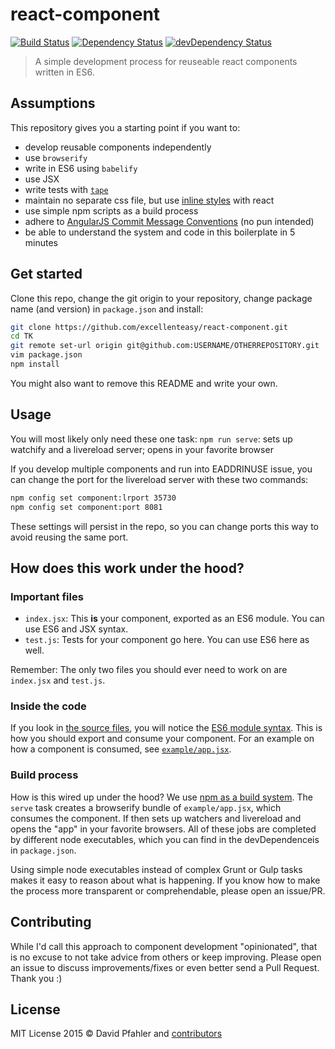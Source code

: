 # react-component
[![Build Status](https://travis-ci.org/excellenteasy/react-component.svg?branch=master)](https://travis-ci.org/excellenteasy/react-component)
[![Dependency Status](https://david-dm.org/excellenteasy/react-component.svg)](https://david-dm.org/excellenteasy/react-component)
[![devDependency Status](https://david-dm.org/excellenteasy/react-component/dev-status.svg)](https://david-dm.org/excellenteasy/react-component#info=devDependencies)

> A simple development process for reuseable react components written in ES6.

## Assumptions
This repository gives you a starting point if you want to:
* develop reusable components independently
* use `browserify`
* write in ES6 using `babelify`
* use JSX
* write tests with [`tape`](https://github.com/substack/tape)
* maintain no separate css file, but use [inline styles](http://facebook.github.io/react/tips/inline-styles.html) with react
* use simple npm scripts as a build process
* adhere to [AngularJS Commit Message Conventions](https://docs.google.com/document/d/1QrDFcIiPjSLDn3EL15IJygNPiHORgU1_OOAqWjiDU5Y/edit) (no pun intended)
* be able to understand the system and code in this boilerplate in 5 minutes

## Get started
Clone this repo, change the git origin to your repository, change package name (and version) in `package.json` and install:

```bash
git clone https://github.com/excellenteasy/react-component.git
cd TK
git remote set-url origin git@github.com:USERNAME/OTHERREPOSITORY.git
vim package.json
npm install
```

You might also want to remove this README and write your own.

## Usage
You will most likely only need these one task:
`npm run serve`: sets up watchify and a livereload server; opens in your favorite browser

If you develop multiple components and run into EADDRINUSE issue, you can change the port for the livereload server with these two commands:

```bash
npm config set component:lrport 35730
npm config set component:port 8081
```

These settings will persist in the repo, so you can change ports this way to avoid reusing the same port.

## How does this work under the hood?
### Important files
* `index.jsx`: This **is** your component, exported as an ES6 module. You can use ES6 and JSX syntax.
* `test.js`: Tests for your component go here. You can use ES6 here as well.

Remember: The only two files you should ever need to work on are `index.jsx` and `test.js`.

### Inside the code
If you look in [the source files](https://github.com/excellenteasy/react-component/blob/master/index.jsx), you will notice the [ES6 module syntax](http://www.2ality.com/2014/09/es6-modules-final.html). This is how you should export and consume your component. For an example on how a component is consumed, see [`example/app.jsx`](https://github.com/excellenteasy/react-component/blob/master/example/app.jsx).

### Build process
How is this wired up under the hood? We use [npm as a build system](http://substack.net/task_automation_with_npm_run). The `serve` task creates a browserify bundle of `example/app.jsx`, which consumes the component. If then sets up watchers and livereload and opens the "app" in your favorite browsers. All of these jobs are completed by different node executables, which you can find in the devDependenceis in `package.json`.

Using simple node executables instead of complex Grunt or Gulp tasks makes it easy to reason about what is happening. If you know how to make the process more transparent or comprehendable, please open an issue/PR.

## Contributing
While I'd call this approach to component development "opinionated", that is no excuse to not take advice from others or keep improving. Please open an issue to discuss improvements/fixes or even better send a Pull Request. Thank you :)

## License

MIT License 
2015 © David Pfahler and [contributors](https://github.com/excellenteasy/react-component/graphs/contributors)
